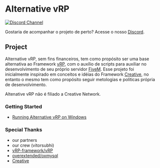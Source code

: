 # Alternative vRP

[![Discord Channel](https://img.shields.io/discord/1010002981023916122?label=Discord&logo=discord&logoColor=%23fff)](https://discord.gg/FztqPgXNFD)

Gostaria de acompanhar o projeto de perto? Acesse o nosso [Discord](https://discord.gg/FztqPgXNFD).

## Project
Alternative vRP, sem fins financeiros, tem como propósito ser uma base alternativa ao Framework [vRP](https://github.com/vRP-framework/vRP), com o auxílio de scripts para auxiliar no desenvolvimento de seu próprio servidor [FiveM](https://fivem.net/). Esse projeto foi inicialmente inspirado em conceitos e idéias do Framework [Creative](https://github.com/contatosummerz), no entanto o mesmo tem como propósito seguir metologias e políticas própria de desenvolvimento.

Altenative vRP não é filiado a Creative Network.


### Getting Started
  * [Running Alternative vRP on Windows]()

### Special Thanks
  * our partners
  * our crew (vitorsubhi)
  * [vRP-framework/vRP](https://github.com/vRP-framework/vRP)
  * [overextended/oxmysql](https://github.com/overextended/oxmysql)
  * [Creative](https://github.com/contatosummerz)